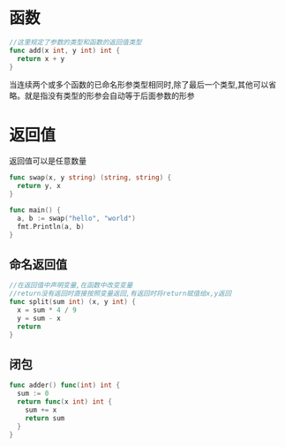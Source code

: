 # 函数

```go
//这里规定了参数的类型和函数的返回值类型
func add(x int, y int) int {
  return x + y
}
```

当连续两个或多个函数的已命名形参类型相同时,除了最后一个类型,其他可以省略。就是指没有类型的形参会自动等于后面参数的形参

# 返回值

返回值可以是任意数量

```go
func swap(x, y string) (string, string) {
  return y, x
}

func main() {
  a, b := swap("hello", "world")
  fmt.Println(a, b)
}
```

## 命名返回值

```go
//在返回值中声明变量,在函数中改变变量
//return没有返回时直接按照变量返回,有返回时将return赋值给x,y返回
func split(sum int) (x, y int) {
  x = sum * 4 / 9
  y = sum - x
  return
}
```

## 闭包

```go
func adder() func(int) int {
  sum := 0
  return func(x int) int {
    sum += x
    return sum
  }
}
```
